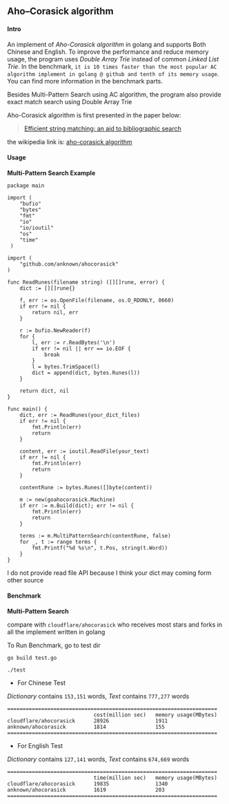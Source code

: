 ## Aho–Corasick algorithm

#### Intro

An implement of *Aho-Corasick algorithm* in golang and supports Both Chinese and English. To improve the performance and reduce memory usage, the program uses *Double Array Trie* instead of common *Linked List Trie*. In the benchmark, `it is 10 times faster than the most popular AC algorithm implement in golang @ github and tenth of its memory usage`. You can find more information in the benchmark parts.

Besides Multi-Pattern Search using AC algorithm, the program also provide exact match search using Double Array Trie

Aho-Corasick algorithm is first presented in the paper below:

> [Efficient string matching: an aid to bibliographic search](http://dl.acm.org/citation.cfm?id=360855)

the wikipedia link is: [aho-corasick algorithm](https://en.wikipedia.org/wiki/Aho%E2%80%93Corasick_algorithm)

#### Usage

**Multi-Pattern Search Example**

	package main

	import (
	    "bufio"
	    "bytes"
	    "fmt"
	    "io"
	    "io/ioutil"
	    "os"
	    "time"	
	 )

	import (
		"github.com/anknown/ahocorasick"
	)

	func ReadRunes(filename string) ([][]rune, error) {
	    dict := [][]rune{}

	    f, err := os.OpenFile(filename, os.O_RDONLY, 0660)
	    if err != nil {
	        return nil, err
	    }

	    r := bufio.NewReader(f)
	    for {
	        l, err := r.ReadBytes('\n')
	        if err != nil || err == io.EOF {
	            break
	        }
	        l = bytes.TrimSpace(l)
	        dict = append(dict, bytes.Runes(l))
	    }

	    return dict, nil
	}

	func main() {
	    dict, err := ReadRunes(your_dict_files)
	    if err != nil {
	        fmt.Println(err)
	        return
	    }

	    content, err := ioutil.ReadFile(your_text)
	    if err != nil {
	        fmt.Println(err)
	        return
	    }

	    contentRune := bytes.Runes([]byte(content))
    
	    m := new(goahocorasick.Machine)
	    if err := m.Build(dict); err != nil {
	        fmt.Println(err)
	        return
	    }
	    
	    terms := m.MultiPatternSearch(contentRune, false)
        for _, t := range terms {
            fmt.Printf("%d %s\n", t.Pos, string(t.Word))
        }
	}

I do not provide read file API because I think your dict may coming form other source

#### Benchmark

**Multi-Pattern Search**

compare with `cloudflare/ahocorasick` who receives most stars and forks in all the implement written in golang

To Run Benchmark, go to test dir 

	go build test.go
	
	./test


* For Chinese Test

*Dictionary* contains `153,151` words, *Text* contains `777,277` words

	====================================================================
								cost(million sec)	memory usage(MBytes)
	cloudflare/ahocorasick		28926				1911
	anknown/ahocorasick			1814				155
	====================================================================

* For English Test

*Dictionary* contains `127,141` words, *Text* contains `674,669` words

	====================================================================
								time(million sec)	memory usage(MBytes)
	cloudflare/ahocorasick		19835				1340
	anknown/ahocorasick			1619				203
	====================================================================
